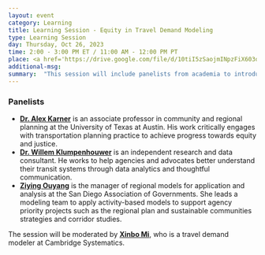 ```yaml
---
layout: event
category: Learning
title: Learning Session - Equity in Travel Demand Modeling 
type: Learning Session
day: Thursday, Oct 26, 2023
time: 2:00 - 3:00 PM ET / 11:00 AM - 12:00 PM PT
place: <a href='https://drive.google.com/file/d/10tiI5zSaojmINpzFiX603o6bmTmOqEkY/view?usp=drive_link'>Slide_Ziying_SANDAG</a> <br><br> <a href='https://drive.google.com/file/d/1jFt83iEwCLVUV7ndA-r8PMOmpH6Z7u9A/view?usp=drive_link'>Slide_Alex_and_Willem</a> <br><br> <a href='https://docs.google.com/spreadsheets/d/1iUaDVQzo6xtvHsDlg-BWPQyskfREMnBU/edit?usp=drive_link&ouid=105260854974983931213&rtpof=true&sd=true'>Q&A Reports</a> <br><br> <a href='https://zephyrtransport.org/events/2023-10-26-learning-equity/'>Poll Results (coming soon)</a> <br><br> <a href='https://zephyrtransport.org/events/2023-10-26-learning-equity/'>Recordings (coming soon)</a> 
additional-msg:
summary:  "This session will include panelists from academia to introduce a few topics in equity, including meanings, laws, commonly used practices plus innovations, followed by a panelist from MPO to demonstrate their robust methodology to conduct an equity analysis using their travel demand model."
---
```

<p>

<h3>Panelists</h3>

<ul>

<li><strong><a href="mailto:alex.karner@utexas.edu">Dr. Alex Karner</a></strong> is an associate professor in community and regional planning at the University of Texas at Austin. His work critically engages with transportation planning practice to achieve progress towards equity and justice.</li>
 
<li><strong><a href="mailto:willem@klumpentown.com">Dr. Willem Klumpenhouwer</a></strong> is an independent research and data consultant. He works to help agencies and advocates better understand their transit systems through data analytics and thoughtful communication.</li>

<li><strong><a href="mailto:ziying.ouyang@sandag.org">Ziying Ouyang</a></strong> is the manager of regional models for application and analysis at the San Diego Association of Governments. She leads a modeling team to apply activity-based models to support agency priority projects such as the regional plan and sustainable communities strategies and corridor studies.</li>

</ul>

The session will be moderated by <strong><a href="mailto:xmi@camsys.com">Xinbo Mi</a></strong>, who is a travel demand modeler at Cambridge Systematics.
